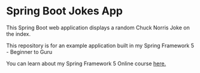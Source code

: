 
# Spring Boot Jokes App
This Spring Boot web application displays a random Chuck Norris Joke on the index. 

This repository is for an example application built in my Spring Framework 5 - Beginner to Guru

You can learn about my Spring Framework 5 Online course [here.](https://go.springframework.guru/spring-framework-5-online-course)
